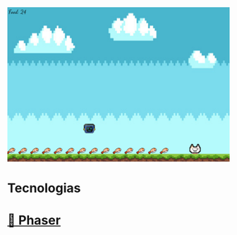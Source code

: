 <div align="center">
  <img src="assets/image/cat-x-robot.png"/>
</div>

# **Tecnologias**

# [🔗 Phaser](https://phaser.io/)

